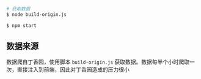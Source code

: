 ``` bash
# 获取数据
$ node build-origin.js

$ npm start
```

## 数据来源

数据爬自丁香园，使用脚本 `build-origin.js` 获取数据。数据每半个小时爬取一次，直接注入到前端，因此对丁香园造成的压力很小


